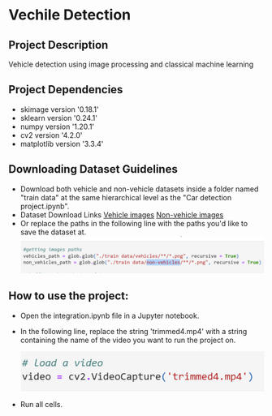 # Vechile Detection

## Project Description
Vehicle detection using image processing and classical machine learning

## Project Dependencies
- skimage version '0.18.1'
- sklearn version '0.24.1'
- numpy version '1.20.1'
- cv2 version '4.2.0'
- matplotlib version '3.3.4'

## Downloading Dataset Guidelines
- Download both vehicle and non-vehicle datasets inside a folder named "train data" at the same hierarchical level as the "Car detection project.ipynb".
- Dataset Download Links
[Vehicle images](https://s3.amazonaws.com/udacity-sdc/Vehicle_Tracking/vehicles.zip)
[Non-vehicle images](https://s3.amazonaws.com/udacity-sdc/Vehicle_Tracking/non-vehicles.zip)
- Or replace the paths in the following line with the paths you'd like to save the dataset at.
  ![line of code to change the dataset path](README2.png)

## How to use the project:
- Open the integration.ipynb file in a Jupyter notebook.
- In the following line, replace the string 'trimmed4.mp4' with a string containing the name of the video you want to run the project on.

  ![line of code to take the input video name](README.png)

- Run all cells.
